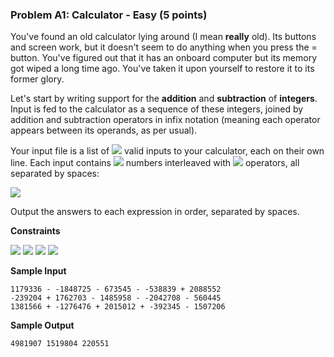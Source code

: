 ### Problem A1: Calculator - Easy (5 points)
You've found an old calculator lying around (I mean **really** old). Its buttons and screen work, but it doesn't seem to do anything when you press the = button.  You've figured out that it has an onboard computer but its memory got wiped a long time ago. You've taken it upon yourself to restore it to its former glory.

Let's start by writing support for the **addition** and **subtraction** of **integers**. Input is fed to the calculator as a sequence of these integers, joined by addition and subtraction operators in infix notation (meaning each operator appears between its operands, as per usual).

Your input file is a list of <img src="https://latex.codecogs.com/png.latex?N"> valid inputs to your calculator, each on their own line. Each input contains <img src="https://latex.codecogs.com/png.latex?k"> numbers interleaved with <img src="https://latex.codecogs.com/png.latex?k-1"> operators, all separated by spaces:

<img src="https://latex.codecogs.com/png.latex?X_{0}\text{&space;}o_{0}\text{&space;}X_{1}\text{&space;}o_{1}\text{&space;...&space;}o_{k-2}\text{&space;}X_{k-1}">

Output the answers to each expression in order, separated by spaces.

**Constraints**

<img src="https://latex.codecogs.com/png.latex?0<N\leq100">
<img src="https://latex.codecogs.com/png.latex?0<k\leq10">
<img src="https://latex.codecogs.com/png.latex?-2^{21}<X_{i}<2^{21}\text{&space;}\forall0\leq\text{&space;}i<k">
<img src="https://latex.codecogs.com/png.latex?o_{i}\in\{+,-\}\text{&space;}\forall0\leq\text{&space;}i<k-1">

**Sample Input**
```
1179336 - -1848725 - 673545 - -538839 + 2088552 
-239204 + 1762703 - 1485958 - -2042708 - 560445 
1381566 + -1276476 + 2015012 + -392345 - 1507206
```
**Sample Output**
```
4981907 1519804 220551
```